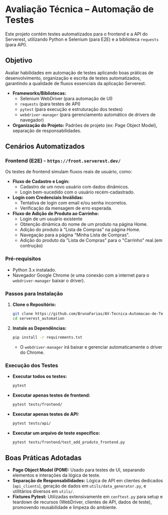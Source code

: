 # Avaliação Técnica – Automação de Testes
Este projeto contém testes automatizados para o frontend e a API do Serverest, utilizando Python e Selenium (para E2E) e a biblioteca `requests` (para API).

## Objetivo

Avaliar habilidades em automação de testes aplicando boas práticas de desenvolvimento, organização e escrita de testes automatizados, garantindo a qualidade de fluxos essenciais da aplicação Serverest.

* **Frameworks/Bibliotecas:**
    * Selenium WebDriver (para automação de UI)
    * `requests` (para testes de API)
    * `pytest` (para execução e estruturação dos testes)
    * `webdriver-manager` (para gerenciamento automático de drivers de navegador)
* **Organização do Projeto:** Padrões de projeto (ex: Page Object Model), separação de responsabilidades.

## Cenários Automatizados

### Frontend (E2E) - `https://front.serverest.dev/`

Os testes de frontend simulam fluxos reais de usuário, como:

* **Fluxo de Cadastro e Login:**
    * Cadastro de um novo usuário com dados dinâmicos.
    * Login bem-sucedido com o usuário recém-cadastrado.
* **Login com Credenciais Inválidas:**
    * Tentativa de login com email e/ou senha incorretos.
    * Verificação da mensagem de erro esperada.
* **Fluxo de Adição de Produto ao Carrinho:**
    * Login de um usuário existente
    * Obtenção dinâmica do nome de um produto na página Home.
    * Adição do produto à "Lista de Compras" na página Home.
    * Navegação para a página "Minha Lista de Compras".
    * Adição do produto da "Lista de Compras" para o "Carrinho" real.(em contrução)

### Pré-requisitos

* Python 3.x instalado.
* Navegador Google Chrome (e uma conexão com a internet para o `webdriver-manager` baixar o driver).

### Passos para Instalação

1.  **Clone o Repositório:**
    ```bash
    git clone https://github.com/BrunaFarias/AV-Tecnica-Automacao-de-Testes
    cd serverest_automation
    ```
2.  **Instale as Dependências:**
    ```bash
    pip install -r requirements.txt
    ```
    * O `webdriver-manager` irá baixar e gerenciar automaticamente o driver do Chrome.

### Execução dos Testes
* **Executar todos os testes:**
    ```bash
    pytest
    ```
* **Executar apenas testes de frontend:**
    ```bash
    pytest tests/frontend/
    ```
* **Executar apenas testes de API:**
    ```bash
    pytest tests/api/
    ```
* **Executar um arquivo de teste específico:**
    ```bash
    pytest tests/frontend/test_add_produto_frontend.py
    ```
## Boas Práticas Adotadas

* **Page Object Model (POM):** Usado para testes de UI, separando elementos e interações da lógica de teste.
* **Separação de Responsabilidades:** Lógica de API em clientes dedicados (`api_clients`), geração de dados em `utils/data_generator.py`, e utilitários diversos em `utils/`.
* **Fixtures Pytest:** Utilizadas extensivamente em `conftest.py` para setup e teardown de recursos (WebDriver, clientes de API, dados de teste), promovendo reusabilidade e limpeza do ambiente.
